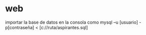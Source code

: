 # web
importar la base de datos en la consola como mysql –u [usuario] -p[contraseña] < [c://ruta/aspirantes.sql]
